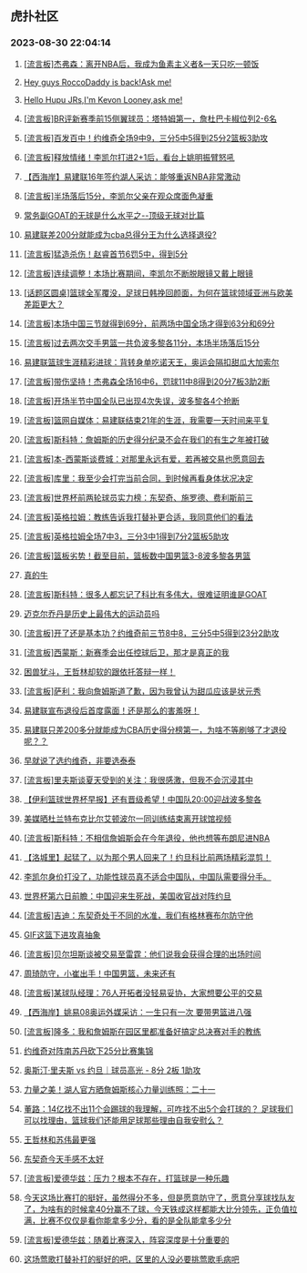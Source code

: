 ## 虎扑社区 
### 2023-08-30 22:04:14

1. [[流言板]杰弗森：离开NBA后，我成为鱼素主义者&一天只吃一顿饭](https://bbs.hupu.com/61904984.html)

2. [Hey guys RoccoDaddy is back!Ask me!](https://bbs.hupu.com/61903591.html)

3. [Hello Hupu JRs,I'm Kevon Looney,ask me!](https://bbs.hupu.com/61902817.html)

4. [[流言板]BR评新赛季前15侧翼球员：塔特姆第一，詹杜巴卡椒位列2-6名](https://bbs.hupu.com/61904155.html)

5. [[流言板]百发百中！约维奇全场9中9，三分5中5得到25分2篮板3助攻](https://bbs.hupu.com/61904332.html)

6. [[流言板]释放情绪！李凯尔打进2+1后，看台上姚明振臂怒吼](https://bbs.hupu.com/61908325.html)

7. [【西海岸】易建联16年签约湖人采访：能够重返NBA非常激动](https://bbs.hupu.com/61901733.html)

8. [[流言板]半场落后15分，李凯尔父亲在观众席面色凝重](https://bbs.hupu.com/61908072.html)

9. [常务副GOAT的无球是什么水平之--顶级无球对比篇](https://bbs.hupu.com/61900076.html)

10. [易建联差200分就能成为cba总得分王为什么选择退役?](https://bbs.hupu.com/61902854.html)

11. [[流言板]猛造杀伤！赵睿首节6罚5中，得到5分](https://bbs.hupu.com/61906460.html)

12. [[流言板]连续调整！本场比赛期间，李凯尔不断脱眼镜又戴上眼镜](https://bbs.hupu.com/61908290.html)

13. [[话题区圆桌]篮球全军覆没，足球日韩挽回颜面，为何在篮球领域亚洲与欧美差距更大？](https://bbs.hupu.com/61899175.html)

14. [[流言板]本场中国三节就得到69分，前两场中国全场才得到63分和69分](https://bbs.hupu.com/61908916.html)

15. [[流言板]过去两次交手男篮一共负波多黎各11分，本场半场落后15分](https://bbs.hupu.com/61907704.html)

16. [易建联篮球生涯精彩进球：背转身单吃诺天王，奥运会隔扣甜瓜大加索尔](https://bbs.hupu.com/61898983.html)

17. [[流言板]带伤坚持！杰弗森全场16中6，罚球11中8得到20分7板3助2断](https://bbs.hupu.com/61904779.html)

18. [[流言板]开场半节中国全队已出现4次失误，波多黎各4个抢断](https://bbs.hupu.com/61906193.html)

19. [[流言板]篮网自媒体：易建联结束21年的生涯，我需要一天时间来平复](https://bbs.hupu.com/61899707.html)

20. [[流言板]斯科特：詹姆斯的历史得分纪录不会在我们的有生之年被打破](https://bbs.hupu.com/61903224.html)

21. [[流言板]本-西蒙斯谈费城：对那里永远有爱，若再被交易也愿意回去](https://bbs.hupu.com/61902321.html)

22. [[流言板]库里：我至少会打完当前合同，到时候再看身体状况决定](https://bbs.hupu.com/61897702.html)

23. [[流言板]世界杯前两轮球员实力榜：东契奇、施罗德、费利斯前三](https://bbs.hupu.com/61897953.html)

24. [[流言板]英格拉姆：教练告诉我打替补更合适，我同意他们的看法](https://bbs.hupu.com/61907528.html)

25. [[流言板]英格拉姆全场7中3，三分3中1得到7分2篮板5助攻](https://bbs.hupu.com/61904806.html)

26. [[流言板]篮板劣势！截至目前，篮板数中国男篮3-8波多黎各男篮](https://bbs.hupu.com/61906281.html)

27. [真的牛](https://bbs.hupu.com/61899686.html)

28. [[流言板]斯科特：很多人都忘记了科比有多伟大，很难证明谁是GOAT](https://bbs.hupu.com/61902704.html)

29. [迈克尔乔丹是历史上最伟大的运动员吗](https://bbs.hupu.com/61905249.html)

30. [[流言板]开了还是基本功？约维奇前三节8中8，三分5中5得到23分2助攻](https://bbs.hupu.com/61904036.html)

31. [[流言板]西蒙斯：新赛季会出任控球后卫，那才是真正的我](https://bbs.hupu.com/61902941.html)

32. [困兽犹斗，王哲林却软的跟依托答辩一样！](https://bbs.hupu.com/61908743.html)

33. [[流言板]萨利：我向詹姆斯道了歉，因为我曾认为甜瓜应该是状元秀](https://bbs.hupu.com/61902863.html)

34. [易建联宣布退役后首度露面！还是那么的害羞呀！](https://bbs.hupu.com/61902034.html)

35. [易建联只差200多分就能成为CBA历史得分榜第一，为啥不等刷够了才退役呢？？](https://bbs.hupu.com/61907231.html)

36. [早就说了选约维奇，非要选泰泰](https://bbs.hupu.com/61905154.html)

37. [[流言板]里夫斯谈夏天受到的关注：我很感激，但我不会沉浸其中](https://bbs.hupu.com/61907716.html)

38. [【伊利篮球世界杯早报】还有晋级希望！中国队20:00迎战波多黎各](https://bbs.hupu.com/61892518.html)

39. [美媒晒杜兰特布克比尔艾顿波尔一同训练结束离开球馆视频](https://bbs.hupu.com/61899784.html)

40. [[流言板]斯科特：不相信詹姆斯会在今年退役，他也想等布朗尼进NBA](https://bbs.hupu.com/61905346.html)

41. [【洛城里】起猛了，以为那个男人回来了！约旦科比前两场精彩混剪！](https://bbs.hupu.com/61900752.html)

42. [李凯尔身价打没了，功能性球员真不适合中国队，中国队需要得分手。](https://bbs.hupu.com/61907333.html)

43. [世界杯第六日前瞻：中国迎来生死战，美国收官战对阵约旦](https://bbs.hupu.com/61897732.html)

44. [[流言板]吉迪：东契奇处于不同的水准，我们有格林赛布尔防守他](https://bbs.hupu.com/61907286.html)

45. [GIF这篮下进攻真抽象](https://bbs.hupu.com/61908748.html)

46. [[流言板]贝尔坦斯谈被交易至雷霆：他们说我会获得合理的出场时间](https://bbs.hupu.com/61906862.html)

47. [周琦防守，小崔出手！中国男篮，未来还有](https://bbs.hupu.com/61906904.html)

48. [[流言板]某球队经理：76人开拓者没轻易妥协，大家想要公平的交易](https://bbs.hupu.com/61899499.html)

49. [【西海岸】姚易08奥运外媒采访：一生只有一次 要带男篮进八强](https://bbs.hupu.com/61902101.html)

50. [[流言板]隆多：我和詹姆斯在园区里都准备好搞定总决赛对手的教练](https://bbs.hupu.com/61897014.html)

51. [约维奇对阵南苏丹砍下25分比赛集锦](https://bbs.hupu.com/61906052.html)

52. [奥斯汀·里夫斯 vs 约旦｜球员高光 - 8分 2板 1助攻](https://bbs.hupu.com/61905478.html)

53. [力量之美！湖人官方晒詹姆斯核心力量训练照：二十一](https://bbs.hupu.com/61896409.html)

54. [董路：14亿找不出11个会踢球的我理解，可咋找不出5个会打球的？  足球我们可以找理由，篮球我们还能用足球那些理由自我安慰么？](https://bbs.hupu.com/61902722.html)

55. [王哲林和苏伟最更强](https://bbs.hupu.com/61907206.html)

56. [东契奇今天手感不太好](https://bbs.hupu.com/61907294.html)

57. [[流言板]爱德华兹：压力？根本不存在，打篮球是一种乐趣](https://bbs.hupu.com/61908210.html)

58. [今天这场比赛打的挺好，虽然得分不多，但是愿意防守了，愿意分享球找队友了，为啥有的时候拿40分赢不了球，今天铁成这样都能大比分领先，正负值拉满，比赛不仅仅是看你能拿多少分，看的是全队能拿多少分](https://bbs.hupu.com/61908037.html)

59. [[流言板]爱德华兹：随着比赛深入，阵容深度是十分重要的](https://bbs.hupu.com/61907905.html)

60. [这场莺歌打替补打的挺好的吧，区里的人没必要挑莺歌毛病吧](https://bbs.hupu.com/61905169.html)

